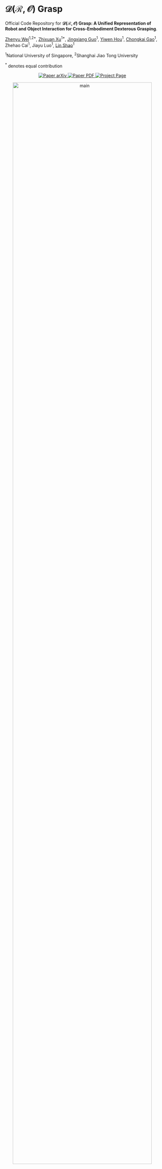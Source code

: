 # $\mathcal{D(R,O)}$ Grasp

Official Code Repository for **$\mathcal{D(R,O)}$ Grasp: A Unified Representation of Robot and Object Interaction for Cross-Embodiment Dexterous Grasping**.

[Zhenyu Wei](https://zhenyuwei2003.github.io/)<sup>1,2\*</sup>, [Zhixuan Xu](https://ariszxxu.github.io/)<sup>1\*</sup>, [Jingxiang Guo](https://borisguo6.github.io)<sup>1</sup>, [Yiwen Hou](https://houyiwen.github.io/)<sup>1</sup>, [Chongkai Gao](https://chongkaigao.com/)<sup>1</sup>, Zhehao Cai<sup>1</sup>, Jiayu Luo<sup>1</sup>, [Lin Shao](https://linsats.github.io/)<sup>1</sup>

<sup>1</sup>National University of Singapore, <sup>2</sup>Shanghai Jiao Tong University

<sup>*</sup> denotes equal contribution

<p align="center">
    <a href='https://arxiv.org/abs/2410.01702'>
      <img src='https://img.shields.io/badge/Paper-arXiv-red?style=plastic&logo=arXiv&logoColor=red' alt='Paper arXiv'>
    </a>
    <a href='https://arxiv.org/pdf/2410.01702'>
      <img src='https://img.shields.io/badge/Paper-PDF-FF9547?style=plastic&logo=adobeacrobatreader&logoColor=FF9547' alt='Paper PDF'>
    </a>
    <a href='https://nus-lins-lab.github.io/drograspweb/'>
      <img src='https://img.shields.io/badge/Project-Page-66C0FF?style=plastic&logo=Google%20chrome&logoColor=66C0FF' alt='Project Page'>
    </a>
</p>
<div align="center">
  <img src="pipeline.jpg" alt="main" width="95%">
</div>


In this paper, we present $\mathcal{D(R,O)}$ Grasp, a novel framework that models the interaction between the robotic hand in its grasping pose and the object, enabling broad generalization across various robot hands and object geometries. Our model takes the robot hand’s description and object point cloud as inputs and efficiently predicts kinematically valid and stable grasps, demonstrating strong adaptability to diverse robot embodiments and object geometries.

----------------

## Prerequisites:

- Python 3.8
- PyTorch >= 2.3.0

## Get Started

### 1. Create Python Environment

```bash
conda create -n dro python==3.8
conda activate dro
```

### 2. Install Isaac Gym Environment (Optional)

You don't need to install Isaac Gym for training and pretraining. If evaluating grasps in Isaac Gym isn't required, you can skip this step.

Download [Isaac Gym](https://developer.nvidia.com/isaac-gym/download) from the official website, then:

```bash
tar -xvf IsaacGym_Preview_4_Package.tar.gz
cd isaacgym/python
pip install -e .
```

### 3. Install Packages

Change the project directory, then run:

```bash
pip install -r requirements.txt
```

### 4. Weights & Biases (Optional)

This project use Weights & Biases to monitor loss curves. If you're not familiar with it, refer to the [W&B Tutorials](https://docs.wandb.ai/tutorials/) if you haven't used before. Alternatively, you can disable the related sections in `train.py` and `pretrain.py`.

## Example

Download our [checkpoint models](https://github.com/zhenyuwei2003/DRO-Grasp/releases/tag/v1.0) and unzip the contents into the `ckpt/` folder, or simply execute:

```bash
bash scripts/download_ckpt.sh
```

To verify that the Isaac Gym environment is correctly installed and to evaluate the performance of our model, run `python scripts/example_isaac.py`. You can also run `python scripts/example_pretrain.py` to obtain the matching order of our pretrained model, which is a good indicator of its effectiveness. You can visualize the correspondence matching results by running `python visualizatino/vis_pretrain.py`.

## How to use?

### Pretraining

You need to modify the configuration file based on your requirements. Below are the key parameters commonly adjusted in the `config/` folder:

- `pretrain.yaml`
    - `name`: Specify the pretraining model name.
    - `gpu`: Set the GPU ID based on the available GPU device(s).
    - `training/max_epochs`: Define the number of pretraining epochs.
- `dataset/pretrain_dataset.yaml`
    - `robot_names`: Provide the list of robot names to be used for pretraining.

After updating the config file, simply run:

```bash
python pretrain.py
```

To assess the performance of the pretrained model, which is best indicated by lower matching order values, you can run the following command:

```bash
python scripts/pretrain_order.py \
  --pretrain_ckpt pretrain_3robots \      # specify your model name
  --data_num 200 \                          # number of grasps for one robot
  --epoch_list 10,20,30,40,50 \             # epochs of the pretrained model you want to test
  --robot_names barrett,allegro,shadowhand  # list of robots
```

### Training

You need to modify the configuration file based on your requirements. Below are the key parameters commonly adjusted in the `config/` folder:

- `train.yaml`
    - `name`: Specify the training model name.
    - `gpu`: Set the GPU ID based on the available GPU device(s).
    - `training/max_epochs`: Define the number of training epochs.
- `model.yaml`
    - `pretrain`: Specify the name of the pretrained model, which should be placed in the `ckpt/` folder.
- `dataset/cmap_dataset.yaml`
    - `robot_names`: Provide the list of robot names to be used for pretraining.
    - `batch_size`: Set the dataloader batch size as large as possible. Note that a batch size of 1 will roughly consume 4 GB of GPU memory, and it cannot be set to 1 during training due to batch normalization requirements.
    - `object_pc_type`: Use `random` for major experiments and `partial` for partial object point cloud input. This parameter should remain the same during training and validation.

After updating the config file, simply run:

```
python train.py
```

### Validation

You need to modify the configuration file based on your requirements. Below are the key parameters commonly adjusted in the `config/` folder:

- `validate.yaml`
    - `name`: Specify the model name you want to validate.
    - `gpu`: Set the GPU ID based on the available GPU device(s).
    - `split_batch_size`: Set the number of grasps to run in parallel in Isaac Gym, constrained by GPU memory. Maximize this value to speed up the validation process.
    - `validate_epochs`: Specify the list of epochs of the trained model to validate.
    - `dataset/batch_size`: The total number of grasps for each `(robot, object)` combination to validate.
- `dataset/cmap_dataset.yaml`
    - `robot_names`: Provide the list of robot names to be used for validation.
    - `batch_size`: Overwritten by `validate.yaml`, ignored.
    - `object_pc_type`: Keep this the same as during training.

After updating the config file, simply run:

```
python validate.py
```

## Dataset

You can download our filtered dataset, URDF files and point clouds [here](https://github.com/zhenyuwei2003/DRO-Grasp/releases/tag/v1.0) and unzip the contents into the `data/` folder, or simply execute:

```bash
bash scripts/download_data.sh
```

The original `MultiDex` and `CMapDataset` are also included for pretraining purposes. For more details on these datasets, refer to [GenDexGrasp](https://github.com/tengyu-liu/GenDexGrasp).

## Repository Structure

```bash
DRO-Grasp
├── ckpt  # Checkpoint models stored here
├── configs  # Configuration files
├── data  # Datasets downloaded and stored here
├── data_utils  # Dataset classes and related scripts
├── model  # Network architecture code
├── output  # Saved model checkpoints and log files
├── tmp  # Temporary files generated during subprocess execution
├── scripts
│   ├── download_ckpt.sh  # Download checkpoint models
│   ├── download_data.sh  # Download data
│   ├── example_isaac.py  # Test Isaac Gym environment and evaluate our model's performance
│   ├── example_pretrain.py  # Evaluate our pretrained model's performance
│   └── pretrain_order.py  # Evaluate performance of pretrained model
├── utils  # Various utility scripts
├── validate  # Scripts for validating in Isaac Gym
├── validate_output  # Validation results saved here
├── vis_info  # Visualization information saved during validation
└── visualization
│   ├── vis_controller.py  # Visualize the effect of the grasp controller
│   ├── vis_dataset.py  # Visualize grasps from the dataset
│   ├── vis_hand_joint.py  # Visualize hand joint movements
│   ├── vis_hand_link.py  # Visualize hand links
│   ├── vis_pretrain.py  # Visualize pretrain matching results
│   └── vis_validation.py  # Visualize validation results    
├── pretrain.py  # Main scripts for pretraining
├── train.py     # Main scripts for training
└── validate.py  # Main scripts for validation
```

## Steps to Apply our Method to a New Hand

1. Modify your hand's URDF. You can refer to an existing URDF file for guidance on making modifications.
    - Add virtual joints between the world and the robot to represent the base link transform.  Ensure these joint names start with `virtual` so the controller can ignore them.
    - Use `visualization/vis_optimization.py` to view the optimization result. If no fixed joint exists at the tip links, the optimized point cloud may not align with the target point cloud at those links. In this case, add extra links beyond each tip link and ensure their names begin with `extra` so their transforms are processed before optimization.
2. Add the hand's URDF and mesh paths to `data/data_urdf/robot/urdf_assets_meta.json`
3. Specify redundant link names in `data_utils/remove_links.json`. You can visualize the links using `visualization/vis_hand_link.py` to identify which links are irrelevant for contact.
4. Use `data_utils/generate_pc.py` to sample point clouds for each robot link and save them.
5. Annotate the `link_dir` for all links in the `get_link_dir()` function of `utils/controller.py`. You can adjust the direction of each link using `vis_hand_direction()` in `visualization/vis_controller.py`, ensuring that the arrow points in the correct direction of motion when the joint value increases.
6. Pretrain and train the model using your own grasp dataset.

## Citation

If you find our codes or models useful in your work, please cite [our paper](https://arxiv.org/abs/2410.01702):

```
@INPROCEEDINGS{11127754,
    author={Wei, Zhenyu and Xu, Zhixuan and Guo, Jingxiang and Hou, Yiwen and Gao, Chongkai and Cai, Zhehao and Luo, Jiayu and Shao, Lin},
    booktitle={2025 IEEE International Conference on Robotics and Automation (ICRA)}, 
    title={$\mathcal{D}(\mathcal{R}, \mathcal{O})$ Grasp: A Unified Representation of Robot and Object Interaction for Cross-Embodiment Dexterous Grasping}, 
    year={2025},
    volume={},
    number={},
    pages={4982-4988},
    keywords={Hands;Geometry;Point cloud compression;Adaptation models;Computational modeling;Grasping;Predictive models;Computational efficiency;Robots;Videos},
    doi={10.1109/ICRA55743.2025.11127754}
}
```

## Contact

If you have any questions, feel free to contact me through email ([Zhenyu_Wei@sjtu.edu.cn](mailto:Zhenyu_Wei@sjtu.edu.cn))!
